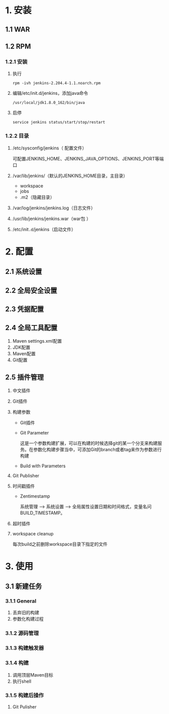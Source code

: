 # 	1. 安装

## 1.1 WAR

## 1.2 RPM

### 1.2.1 安装

1. 执行

   ```shell
   rpm -ivh jenkins-2.204.4-1.1.noarch.rpm
   ```

2. 编辑/etc/init.d/jenkins，添加java命令

   ```shell
   /usr/local/jdk1.8.0_162/bin/java
   ```

3. 启停

   ```shell
   service jenkins status/start/stop/restart
   ```

### 1.2.2 目录

1. /etc/sysconfig/jenkins（ 配置文件）

   可配置JENKINS_HOME、JENKINS_JAVA_OPTIONS、JENKINS_PORT等端口

2. /var/lib/jenkins/（默认的JENKINS_HOME目录，主目录）

   - workspace
   - jobs
   - .m2（隐藏目录）

3. /var/log/jenkins/jenkins.log（日志文件）

4. /usr/lib/jenkins/jenkins.war（war包 ）

5. /etc/init``.d``/jenkins（启动文件）

# 2. 配置

## 2.1 系统设置

## 2.2 全局安全设置

## 2.3 凭据配置

## 2.4 全局工具配置

1. Maven settings.xml配置
2. JDK配置
3. Maven配置
4. Git配置

## 2.5 插件管理

1. 中文插件

2. Git插件

3. 构建参数

   - Git插件

   - Git Parameter

     这是一个参数构建扩展，可以在构建的时候选择git的某一个分支来构建服务。在参数化构建步骤当中，可添加Git的branch或者tag来作为参数进行构建

   - Build with Parameters

4. Git Publisher

5. 时间戳插件

   - Zentimestamp

     系统管理 --> 系统设置 --> 全局属性设置日期和时间格式，变量名问BUILD_TIMESTAMP。

6. 超时插件

7. workspace cleanup

   每次build之前删除workspace目录下指定的文件

# 3. 使用

## 3.1 新建任务

### 3.1.1 General

1. 丢弃旧的构建
2. 参数化构建过程

### 3.1.2 **源码管理**

### 3.1.3 构建触发器

### 3.1.4 构建

1. 调用顶层Maven目标
2. 执行shell

### 3.1.5 构建后操作

1. Git Pulisher